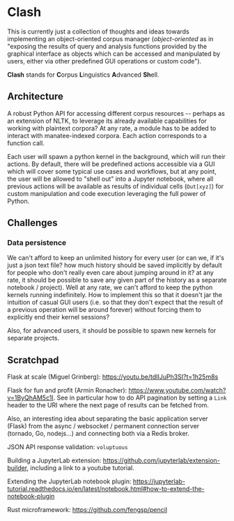 # Clash

This is currently just a collection of thoughts and ideas towards implementing
an object-oriented corpus manager (*object-oriented* as in "exposing the results
of query and analysis functions provided by the graphical interface as objects
which can be accessed and manipulated by users, either via other predefined GUI
operations or custom code").

**Clash** stands for **C**orpus **L**inguistics **A**dvanced **Sh**ell.

## Architecture

A robust Python API for accessing different corpus resources -- perhaps as an
extension of NLTK, to leverage its already available capabilities for working
with plaintext corpora? At any rate, a module has to be added to interact with
manatee-indexed corpora. Each action corresponds to a function call.

Each user will spawn a python kernel in the background, which will run their
actions. By default, there will be predefined actions accessible via a GUI which
will cover some typical use cases and workflows, but at any point, the user will
be allowed to "shell out" into a Jupyter notebook, where all previous actions
will be available as results of individual cells (`Out[xyz]`) for custom
manipulation and code execution leveraging the full power of Python.

## Challenges

### Data persistence

We can't afford to keep an unlimited history for every user (or can we, if it's
just a json text file? how much history should be saved implicitly by default
for people who don't really even care about jumping around in it? at any rate,
it should be possible to save any given part of the history as a separate
notebook / project). Well at any rate, we can't afford to keep the python
kernels running indefinitely. How to implement this so that it doesn't jar the
intuition of casual GUI users (i.e. so that they don't expect that the result of
a previous operation will be around forever) without forcing them to explicitly
end their kernel sessions?

Also, for advanced users, it should be possible to spawn new kernels for
separate projects.

## Scratchpad

Flask at scale (Miguel Grinberg): <https://youtu.be/tdIIJuPh3SI?t=1h25m8s>

Flask for fun and profit (Armin
Ronacher): <https://www.youtube.com/watch?v=1ByQhAM5c1I>. See in particular how
to do API pagination by setting a `Link` header to the URI where the next page
of results can be fetched from.

Also, an interesting idea about separating the basic application server (Flask)
from the async / websocket / permanent connection server (tornado, Go,
nodejs...) and connecting both via a Redis broker.

JSON API response validation: `voluptuous`

Building a JupyterLab
extension: <https://github.com/jupyterlab/extension-builder>, including a link
to a youtube tutorial.

Extending the JupyterLab notebook plugin: <https://jupyterlab-tutorial.readthedocs.io/en/latest/notebook.html#how-to-extend-the-notebook-plugin>

Rust microframework: <https://github.com/fengsp/pencil>
